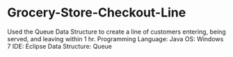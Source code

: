 # Grocery-Store-Checkout-Line
Used the Queue Data Structure to create a line of customers entering, being served, and leaving within 1 hr.
Programming Language: Java 
OS: Windows 7
IDE: Eclipse
Data Structure: Queue
